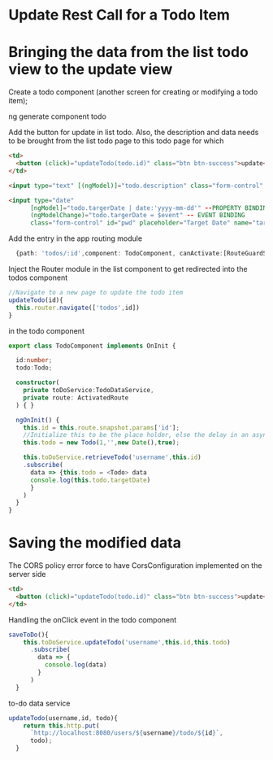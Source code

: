 # Update Rest Call for a Todo Item


# Bringing the data from the list todo view to the update view 
Create a todo component (another screen for creating or modifying a todo item);

ng generate component todo

Add the button for update in list todo.
Also, the description and data needs to be brought from the list todo page to this todo page for which 


```html
<td>
  <button (click)="updateTodo(todo.id)" class="btn btn-success">update</button>
</td>

<input type="text" [(ngModel)]="todo.description" class="form-control" id="uname" placeholder="Description" name="description" required>

<input type="date" 
      [ngModel]="todo.targerDate | date:'yyyy-mm-dd'" --PROPERTY BINDING
      (ngModelChange)="todo.targerDate = $event" -- EVENT BINDING
      class="form-control" id="pwd" placeholder="Target Date" name="targerDate" required>
```

Add the entry in the app routing module

```ts
  {path: 'todos/:id',component: TodoComponent, canActivate:[RouteGuardService]},
```

Inject the Router module in the list component to get redirected into the todos component

```ts
//Navigate to a new page to update the todo item
updateTodo(id){
  this.router.navigate(['todos',id])
}
```

in the todo component

```ts
export class TodoComponent implements OnInit {

  id:number;
  todo:Todo;

  constructor(
    private toDoService:TodoDataService,
    private route: ActivatedRoute
  ) { }

  ngOnInit() {
    this.id = this.route.snapshot.params['id'];
    //Initialize this to be the place holder, else the delay in an asynchronous call would give null pointer error
    this.todo = new Todo(1,'',new Date(),true);

    this.toDoService.retrieveTodo('username',this.id)
    .subscribe(
      data => {this.todo = <Todo> data
      console.log(this.todo.targetDate)
      }
    )
  }
}
```

# Saving the modified data

The CORS policy error force to have CorsConfiguration implemented on the server side


```html
<td>
  <button (click)="updateTodo(todo.id)" class="btn btn-success">update</button>
</td>
```

Handling the onClick event in the todo component

```ts
saveToDo(){
    this.toDoService.updateTodo('username',this.id,this.todo)
      .subscribe(
        data => {
          console.log(data)
        }
      )
  }
```

to-do data service

```ts
updateTodo(username,id, todo){
    return this.http.put(
      `http://localhost:8080/users/${username}/todo/${id}`,
      todo);
  }
```




